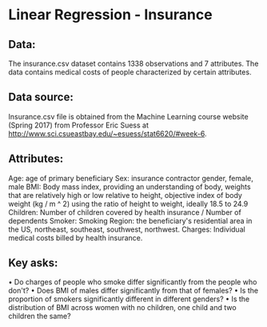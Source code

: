 # Linear Regression - Insurance

## Data:
The insurance.csv dataset contains 1338 observations and 7 attributes. The data contains medical costs of people characterized by certain attributes. 

## Data source: 
Insurance.csv file is obtained from the Machine Learning course website (Spring 2017) from Professor Eric Suess at http://www.sci.csueastbay.edu/~esuess/stat6620/#week-6.
## Attributes:
Age: age of primary beneficiary
Sex: insurance contractor gender, female, male
BMI: Body mass index, providing an understanding of body, weights that are relatively high or low relative to height, objective index of body weight (kg / m ^ 2) using the ratio of height to weight, ideally 18.5 to 24.9
Children: Number of children covered by health insurance / Number of dependents
Smoker: Smoking
Region: the beneficiary's residential area in the US, northeast, southeast, southwest, northwest.
Charges: Individual medical costs billed by health insurance.
## Key asks:
•	Do charges of people who smoke differ significantly from the people who don't?
•	Does BMI of males differ significantly from that of females?
•	Is the proportion of smokers significantly different in different genders?
•	Is the distribution of BMI across women with no children, one child and two children the same?
